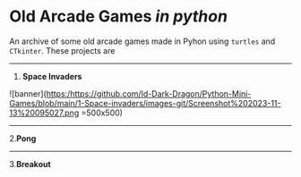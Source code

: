 # Old Arcade Games *in python*

An archive of some old arcade games made in Pyhon using `turtles` and `CTkinter`.
These projects are 

---

1. **Space Invaders**

![banner]([https:/](https://github.com/Id-Dark-Dragon/Python-Mini-Games/blob/main/1-Space-invaders/images-git/Screenshot%202023-11-13%20095027.png)https://github.com/Id-Dark-Dragon/Python-Mini-Games/blob/main/1-Space-invaders/images-git/Screenshot%202023-11-13%20095027.png =500x500)

---

2.**Pong**

---

3.**Breakout**
